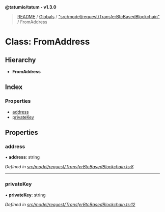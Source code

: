 **@tatumio/tatum - v1.3.0**

> [README](../README.md) / [Globals](../globals.md) / ["src/model/request/TransferBtcBasedBlockchain"](../modules/_src_model_request_transferbtcbasedblockchain_.md) / FromAddress

# Class: FromAddress

## Hierarchy

* **FromAddress**

## Index

### Properties

* [address](_src_model_request_transferbtcbasedblockchain_.fromaddress.md#address)
* [privateKey](_src_model_request_transferbtcbasedblockchain_.fromaddress.md#privatekey)

## Properties

### address

•  **address**: string

*Defined in [src/model/request/TransferBtcBasedBlockchain.ts:8](https://github.com/tatumio/tatum-js/blob/31bb1b4/src/model/request/TransferBtcBasedBlockchain.ts#L8)*

___

### privateKey

•  **privateKey**: string

*Defined in [src/model/request/TransferBtcBasedBlockchain.ts:12](https://github.com/tatumio/tatum-js/blob/31bb1b4/src/model/request/TransferBtcBasedBlockchain.ts#L12)*
